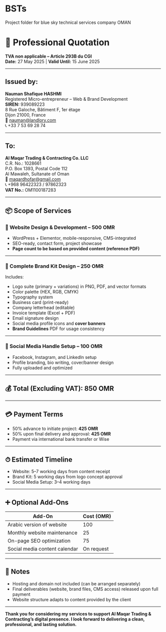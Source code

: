 # BSTs
Project folder for blue sky technical services company OMAN
# 🧾 Professional Quotation

**TVA non applicable – Article 293B du CGI**  
**Date:** 27 May 2025 | **Valid Until:** 15 June 2025

---

## **Issued by:**

**Nauman Shafique HASHMI**  
Registered Micro-entrepreneur – Web & Brand Development  
**SIREN:** 939089223  
8 Rue Galoche, Bâtiment F, 1er étage  
Dijon 21000, France  
📧 nauman@landlory.com  
📞 +33 7 53 69 28 74  

---

## **To:**

**Al Maqar Trading & Contracting Co. LLC**  
C.R. No.: 1028661  
P.O. Box 1393, Postal Code 112  
Al Mawaleh, Sultanate of Oman  
📧 maqardhofar@gmail.com  
📞 +968 96422323 / 97862323  
**VAT No.:** OM1100187283  

---

## 📦 Scope of Services

### 🔹 Website Design & Development – **500 OMR**
- WordPress + Elementor, mobile-responsive, CMS-integrated  
- SEO-ready, contact form, project showcase  
- **Page count to be based on provided content (reference PDF)**  

---

### 🔹 Complete Brand Kit Design – **250 OMR**
Includes:
- Logo suite (primary + variations) in PNG, PDF, and vector formats  
- Color palette (HEX, RGB, CMYK)  
- Typography system  
- Business card (print-ready)  
- Company letterhead (editable)  
- Invoice template (Excel + PDF)  
- Email signature design  
- Social media profile icons and **cover banners**  
- **Brand Guidelines** PDF for usage consistency  

---

### 🔹 Social Media Handle Setup – **100 OMR**
- Facebook, Instagram, and LinkedIn setup  
- Profile branding, bio writing, cover/banner design  
- Fully uploaded and optimized  

---

## 💰 **Total (Excluding VAT): 850 OMR**

---

## 💳 Payment Terms
- 50% advance to initiate project: **425 OMR**  
- 50% upon final delivery and approval: **425 OMR**  
- Payment via international bank transfer or Wise  

---

## ⏱ Estimated Timeline
- Website: 5–7 working days from content receipt  
- Brand Kit: 5 working days from logo concept approval  
- Social Media Setup: 3–4 working days  

---

## ➕ Optional Add-Ons

| Add-On                             | Cost (OMR) |
|-----------------------------------|------------|
| Arabic version of website         | 100        |
| Monthly website maintenance       | 25         |
| On-page SEO optimization          | 75         |
| Social media content calendar     | On request |

---

## 📌 Notes
- Hosting and domain not included (can be arranged separately)  
- Final deliverables (website, brand files, CMS access) released upon full payment  
- Website structure adapts to content provided by the client  

---

**Thank you for considering my services to support Al Maqar Trading & Contracting’s digital presence. I look forward to delivering a clean, professional, and lasting solution.**



